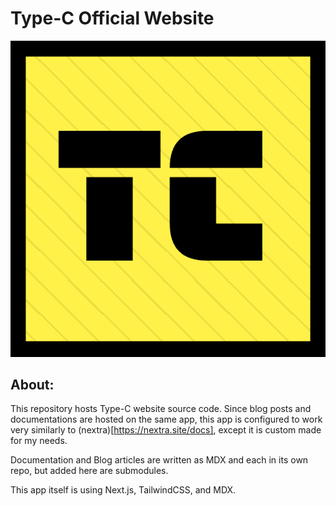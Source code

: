 Type-C Official Website
===
![](./public/type-c-v2.png)

## About:
This repository hosts Type-C website source code. Since blog posts and documentations are hosted on the same app, this app is configured to work very similarly to (nextra)[https://nextra.site/docs], except it is custom made for my needs.

Documentation and Blog articles are written as MDX and each in its own repo, but added here are submodules.

This app itself is using Next.js, TailwindCSS, and MDX.